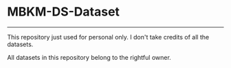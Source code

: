 # MBKM-DS-Dataset
---
This repository just used for personal only. I don't take credits of all the datasets.

All datasets in this repository belong to the rightful owner.
